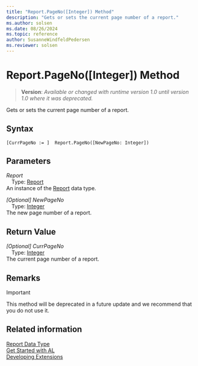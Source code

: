 ```yaml
---
title: "Report.PageNo([Integer]) Method"
description: "Gets or sets the current page number of a report."
ms.author: solsen
ms.date: 08/26/2024
ms.topic: reference
author: SusanneWindfeldPedersen
ms.reviewer: solsen
---
```

[//]: # (START>DO_NOT_EDIT)
[//]: # (IMPORTANT:Do not edit any of the content between here and the END>DO_NOT_EDIT.)
[//]: # (Any modifications should be made in the .xml files in the ModernDev repo.)
# Report.PageNo([Integer]) Method
> **Version**: _Available or changed with runtime version 1.0 until version 1.0 where it was deprecated._

Gets or sets the current page number of a report.


## Syntax
```AL
[CurrPageNo := ]  Report.PageNo([NewPageNo: Integer])
```
## Parameters
*Report*  
&emsp;Type: [Report](report-data-type.md)  
An instance of the [Report](report-data-type.md) data type.  

*[Optional] NewPageNo*  
&emsp;Type: [Integer](../integer/integer-data-type.md)  
The new page number of a report.  


## Return Value
*[Optional] CurrPageNo*  
&emsp;Type: [Integer](../integer/integer-data-type.md)  
The current page number of a report.


[//]: # (IMPORTANT: END>DO_NOT_EDIT)

## Remarks
> [!IMPORTANT]  
> This method will be deprecated in a future update and we recommend that you do not use it.

## Related information
[Report Data Type](report-data-type.md)  
[Get Started with AL](../../devenv-get-started.md)  
[Developing Extensions](../../devenv-dev-overview.md)